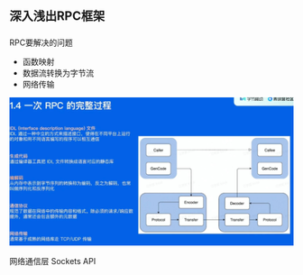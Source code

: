 ## 深入浅出RPC框架


### 
RPC要解决的问题
- 函数映射
- 数据流转换为字节流
- 网络传输

![](../picture/13rpc过程.jpg)

网络通信层 Sockets API